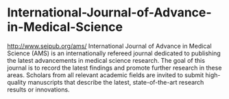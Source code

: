 International-Journal-of-Advance-in-Medical-Science
===================================================

http://www.seipub.org/ams/
International Journal of Advance in Medical Science (AMS) is an internationally refereed journal dedicated to publishing the latest advancements in medical science research. The goal of this journal is to record the latest findings and promote further research in these areas. Scholars from all relevant academic fields are invited to submit high-quality manuscripts that describe the latest, state-of-the-art research results or innovations.
